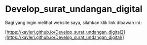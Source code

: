 # Develop_surat_undangan_digital
<p>Bagi yang ingin melihat website saya, silahkan klik link dibawah ini : <p>
<a href>[https://kavleri.github.io/Develop_surat_undangan_digital2](https://kavleri.github.io/Develop_surat_undangan_digital/]</a>
